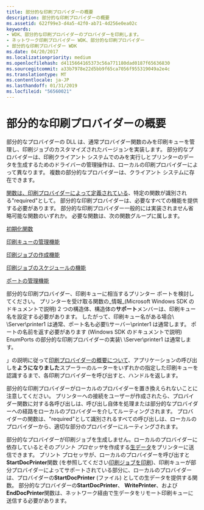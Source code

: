 ```yaml
---
title: 部分的な印刷プロバイダーの概要
description: 部分的な印刷プロバイダーの概要
ms.assetid: 622f99e3-d4a5-42f0-ab71-4d256e0ea02c
keywords:
- WDK、部分的な印刷プロバイダーのプロバイダーを印刷します。
- ネットワーク印刷プロバイダー WDK、部分的な印刷プロバイダー
- 部分的な印刷プロバイダー WDK
ms.date: 04/20/2017
ms.localizationpriority: medium
ms.openlocfilehash: d4115664165373c56a771180dad0187f65636830
ms.sourcegitcommit: a33b7978e22d5bb9f65ca7056f955319049a2e4c
ms.translationtype: MT
ms.contentlocale: ja-JP
ms.lasthandoff: 01/31/2019
ms.locfileid: "56560021"
---
```

# <a name="overview-of-partial-print-providers"></a>部分的な印刷プロバイダーの概要





部分的なプロバイダーの DLL は、通常プロバイダー関数のみを印刷キューを管理し、印刷ジョブのカスタマイズされたバージョンを実装します。 部分的なプロバイダーは、印刷クライアント システムでのみを実行しとプリンターのデータを生成するためのドライバーの管理操作は、ローカルの印刷プロバイダーによって異なります。 複数の部分的なプロバイダーは、クライアント システムに存在できます。

[関数は、印刷プロバイダーによって定義されている](functions-defined-by-print-providers.md)、特定の関数が識別される"required"として。 部分的な印刷プロバイダーは、必要なすべての機能を提供する必要があります。 部分的な印刷プロバイダー一般的には実装されません省略可能な関数のいずれか。 必要な関数は、次の関数グループに属します。

[初期化関数](functions-defined-by-print-providers.md#ddk-initialization-function-gg)

[印刷キューの管理機能](functions-defined-by-print-providers.md#ddk-print-queue-management-functions-gg)

[印刷ジョブの作成機能](functions-defined-by-print-providers.md#ddk-print-job-creation-functions-gg)

[印刷ジョブのスケジュールの機能](functions-defined-by-print-providers.md#ddk-print-job-scheduling-functions-gg)

[ポートの管理機能](functions-defined-by-print-providers.md#ddk-port-management-functions-gg)

部分的な印刷プロバイダー、印刷キューに相当するプリンター ポートを検討してください。 プリンターを受け取る関数の\_情報\_(Microsoft Windows SDK のドキュメントで説明) 2 つの構造体、構造体の**サポート**メンバーは、印刷キュー名を設定する必要があります。 したがって、印刷キュー名がある場合\\ \\Server\\printer1 は通常、ポート名も必要\\\\サーバー\\printer1 は通常します。 ポートの名前を返す必要があります (Windows SDK のドキュメントで説明) EnumPorts の部分的な印刷プロバイダーの実装\\ \\Server\\printer1 は通常します。

」の説明に従って[印刷プロバイダーの概要について](introduction-to-print-providers.md)、アプリケーションの呼び出しを**ようになりました**スプーラーのルーターをいずれかの指定した印刷キューを認識するまで、各印刷プロバイダーを呼び出すと、ハンドルを返します。

部分的な印刷プロバイダーがローカルのプロバイダーを置き換えられないことに注意してください。 プリンターへの接続をユーザーが作成されたら、プロバイダー関数に対する各呼び出しは、呼び出し自体を処理または部分的なプロバイダーへの経路をローカルのプロバイダーを介してルーティングされます。 プロバイダーの関数は、"required"として識別されるすべての呼び出しは、ローカルのプロバイダーから、適切な部分のプロバイダーにルーティングされます。

部分的なプロバイダーが印刷ジョブを生成しません。ローカルのプロバイダーに依存しているとその*プリント プロセッサ*を作成する[生データ](raw-data-type.md)をプリンターに送信できます。 プリント プロセッサが、ローカルのプロバイダーを呼び出すと**StartDocPrinter**関数 (を参照してください[印刷ジョブを印刷](printing-a-print-job.md))、印刷キューが部分プロバイダーによってサポートされている部分に、ローカルのプロバイダーは、プロバイダーの**StartDocPrinter** (ファイル) としての生データを提供する関数。 部分的なプロバイダーの**StartDocPrinter**、 **WritePrinter**、および**EndDocPrinter**関数は、ネットワーク経由で生データをリモート印刷キューに送信する必要があります。

 

 




